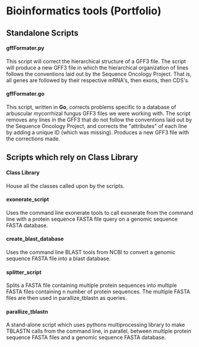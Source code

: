 Bioinformatics tools (Portfolio)
=======

Standalone Scripts
-----------

#### gffFormater.py

This script will correct the hierarchical structure of a GFF3 file. The script will produce a new GFF3 file in which
the hierarchical organization of lines follows the conventions laid out by the Sequence Oncology Project. That is, all genes
are followed by their respective mRNA's, then exons, then CDS's.

#### gffFormater.go

This script, written in **Go**, corrects problems specific to a database of arbuscular mycorrhizal fungus GFF3 files we were working with. The script removes any lines in the GFF3 that do not follow the conventions laid out by the Sequence Oncology Project, and corrects the "attributes" of each line by adding a unique ID (which was missing). Produces a new GFF3 file with the corrections made. 

Scripts which rely on Class Library
-----------

#### Class Library

House all the classes called upon by the scripts. 

#### exonerate_script

Uses the command line exonerate tools to call exonerate from the command line with a protein sequence FASTA file query on a genomic sequence FASTA database.

#### create_blast_database

Uses the command line BLAST tools from NCBI to convert a genomic sequence FASTA file into a blast database.

#### splitter_script

Splits a FASTA file containing multiple protein sequences into multiple FASTA files containing n number of protein sequences. The multiple FASTA files are then used in parallize_tblastn as queries. 

#### parallize_tblastn

A stand-alone script which uses pythons multiprocessing library to make TBLASTN calls from the command line, in parallel, between multiple protein sequence FASTA files and a genomic sequence FASTA database.




